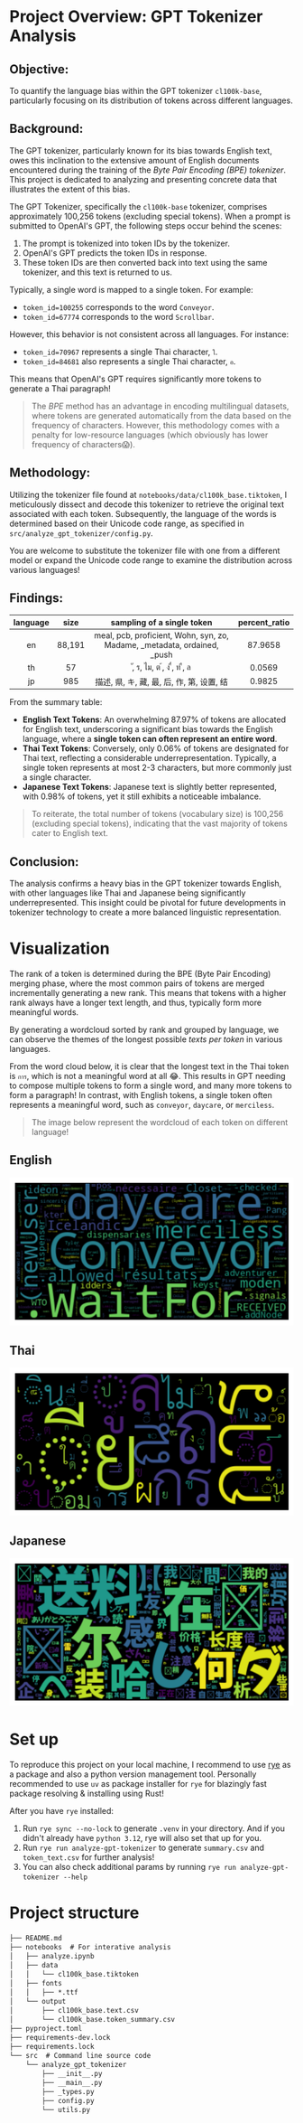 # Project Overview: GPT Tokenizer Analysis
## Objective: 
To quantify the language bias within the GPT tokenizer `cl100k-base`, particularly focusing on its distribution of tokens across different languages.

## Background: 
The GPT tokenizer, particularly known for its bias towards English text, owes this inclination to the extensive amount of English documents encountered during the training of the *Byte Pair Encoding (BPE) tokenizer*. This project is dedicated to analyzing and presenting concrete data that illustrates the extent of this bias.

The GPT Tokenizer, specifically the `cl100k-base` tokenizer, comprises approximately 100,256 tokens (excluding special tokens). When a prompt is submitted to OpenAI's GPT, the following steps occur behind the scenes:

1. The prompt is tokenized into token IDs by the tokenizer.
2. OpenAI's GPT predicts the token IDs in response.
3. These token IDs are then converted back into text using the same tokenizer, and this text is returned to us.

Typically, a single word is mapped to a single token. For example:
* `token_id=100255` corresponds to the word `Conveyor`.
* `token_id=67774` corresponds to the word `Scrollbar`.

However, this behavior is not consistent across all languages. For instance:
* `token_id=70967` represents a single Thai character, `ใ`.
* `token_id=84681` also represents a single Thai character, `อ`.

This means that OpenAI's GPT requires significantly more tokens to generate a Thai paragraph!

> The *BPE* method has an advantage in encoding multilingual datasets, where tokens are generated automatically from the data based on the frequency of characters. However, this methodology comes with a penalty for low-resource languages (which obviously has lower frequency of characters😱).

## Methodology: 
Utilizing the tokenizer file found at `notebooks/data/cl100k_base.tiktoken`, I meticulously dissect and decode this tokenizer to retrieve the original text associated with each token. Subsequently, the language of the words is determined based on their Unicode code range, as specified in `src/analyze_gpt_tokenizer/config.py`.

You are welcome to substitute the tokenizer file with one from a different model or expand the Unicode code range to examine the distribution across various languages!


## Findings:

| language | size | sampling of a single token | percent_ratio |
| :--: | :--: | :--: | :--: |
| en |	88,191 |	 meal,   pcb,   proficient, Wohn, syn, zo, Madame, _metadata, ordained, _push | 87.9658
| th |	57 | 	ั, ร, ไม, ต ้, ง ื่, ท ื, ล	| 0.0569
| jp |	985 |	描述, 県, キ, 藏, 最, 后, 作, 第, 设置, 结	| 0.9825

From the summary table:

* **English Text Tokens**: An overwhelming 87.97% of tokens are allocated for English text, underscoring a significant bias towards the English language, where a **single token can often represent an entire word**.
* **Thai Text Tokens**: Conversely, only 0.06% of tokens are designated for Thai text, reflecting a considerable underrepresentation. Typically, a single token represents at most 2-3 characters, but more commonly just a single character.
* **Japanese Text Tokens**: Japanese text is slightly better represented, with 0.98% of tokens, yet it still exhibits a noticeable imbalance.

> To reiterate, the total number of tokens (vocabulary size) is 100,256 (excluding special tokens), indicating that the vast majority of tokens cater to English text.


## Conclusion: 
The analysis confirms a heavy bias in the GPT tokenizer towards English, with other languages like Thai and Japanese being significantly underrepresented. This insight could be pivotal for future developments in tokenizer technology to create a more balanced linguistic representation.

# Visualization
The rank of a token is determined during the BPE (Byte Pair Encoding) merging phase, where the most common pairs of tokens are merged incrementally generating a new rank. This means that tokens with a higher rank always have a longer text length, and thus, typically form more meaningful words.

By generating a wordcloud sorted by rank and grouped by language, we can observe the themes of the longest possible *texts per token* in various languages.

From the word cloud below, it is clear that the longest text in the Thai token is `การ`, which is not a meaningful word at all 😂. This results in GPT needing to compose multiple tokens to form a single word, and many more tokens to form a paragraph! In contrast, with English tokens, a single token often represents a meaningful word, such as `conveyor`, `daycare`, or `merciless`.

> The image below represent the wordcloud of each token on different language!

## English
<img src="pics/en_wordcloud.jpg.png" width="auto">

## Thai
<img src="pics/th_wordcloud.jpg.png" width="auto">

## Japanese
<img src="pics/jp_wordcloud.jpg.png" width="auto">

# Set up

To reproduce this project on your local machine, I recommend to use [rye](https://rye-up.com/) as a package and also a python version management tool. Personally recommended to use `uv` as package installer for `rye` for blazingly fast package resolving & installing using Rust!

After you have `rye` installed:

1. Run `rye sync --no-lock` to generate `.venv` in your directory. And if you didn't already have `python 3.12`, rye will also set that up for you.
2. Run `rye run analyze-gpt-tokenizer` to generate `summary.csv` and `token_text.csv` for further analysis!
3. You can also check additional params by running `rye run analyze-gpt-tokenizer --help`

# Project structure

```tree
├── README.md
├── notebooks  # For interative analysis
│   ├── analyze.ipynb
│   ├── data
│   │   └── cl100k_base.tiktoken
│   ├── fonts
│   │   ├── *.ttf
│   └── output
│       ├── cl100k_base.text.csv
│       └── cl100k_base.token_summary.csv
├── pyproject.toml
├── requirements-dev.lock
├── requirements.lock
└── src  # Command line source code
    └── analyze_gpt_tokenizer
        ├── __init__.py
        ├── __main__.py
        ├── _types.py
        ├── config.py
        └── utils.py
```